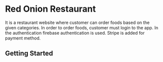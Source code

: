 # Red Onion Restaurant
It is a restaurant website where customer can order foods based on the given categories. In order to order foods, customer must login to the app. In the authentication firebase authentication is used. Stripe is added for payment method.

## Getting Started

